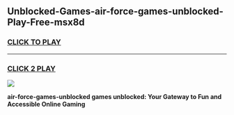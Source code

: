 
## Unblocked-Games-air-force-games-unblocked-Play-Free-msx8d
<h3>
<a href="https://premium76.site?title=air-force-games-unblocked&ref=09A">CLICK TO PLAY</a></h3>
<hr>

<h3>
<a href="https://premium76.site?title=air-force-games-unblocked&ref=09A">CLICK 2 PLAY</a>
  
</h3>

<a href="https://premium76.site?title=air-force-games-unblocked&ref=09A"><img src="https://clearcache.store/games.png"></a>


**air-force-games-unblocked games unblocked: Your Gateway to Fun and Accessible Online Gaming**

